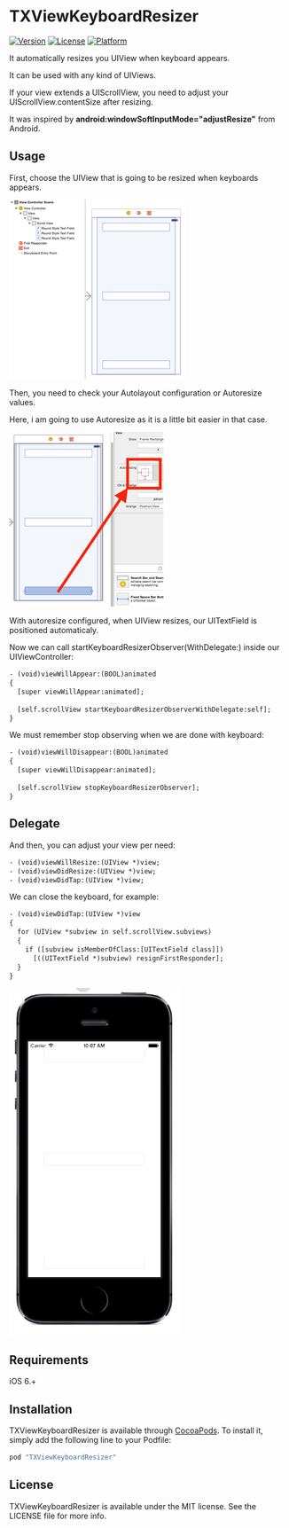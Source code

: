 # TXViewKeyboardResizer

[![Version](https://img.shields.io/cocoapods/v/TXViewKeyboardResizer.svg?style=flat)](http://cocoapods.org/pods/TXViewKeyboardResizer)
[![License](https://img.shields.io/cocoapods/l/TXViewKeyboardResizer.svg?style=flat)](http://cocoapods.org/pods/TXViewKeyboardResizer)
[![Platform](https://img.shields.io/cocoapods/p/TXViewKeyboardResizer.svg?style=flat)](http://cocoapods.org/pods/TXViewKeyboardResizer)

It automatically resizes you UIView when keyboard appears.

It can be used with any kind of UIViews. 

If your view extends a UIScrollView, you need to adjust your UIScrollView.contentSize after resizing.

It was inspired by **android:windowSoftInputMode="adjustResize"** from Android.

## Usage

First, choose the UIView that is going to be resized when keyboards appears.

![Controller](./readme/01.png)

Then, you need to check your Autolayout configuration or Autoresize values.

Here, i am going to use Autoresize as it is a little bit easier in that case.

![Autoresize](./readme/02.png)

With autoresize configured, when UIView resizes, our UITextField is positioned automaticaly.

Now we can call startKeyboardResizerObserver(WithDelegate:) inside our UIViewController:

```
- (void)viewWillAppear:(BOOL)animated
{
  [super viewWillAppear:animated];
  
  [self.scrollView startKeyboardResizerObserverWithDelegate:self];
}
```
We must remember stop observing when we are done with keyboard:

```
- (void)viewWillDisappear:(BOOL)animated
{
  [super viewWillDisappear:animated];
  
  [self.scrollView stopKeyboardResizerObserver];
}
```

## Delegate

And then, you can adjust your view per need:

```
- (void)viewWillResize:(UIView *)view;
- (void)viewDidResize:(UIView *)view;
- (void)viewDidTap:(UIView *)view;
```

We can close the keyboard, for example:

```
- (void)viewDidTap:(UIView *)view
{
  for (UIView *subview in self.scrollView.subviews)
  {
    if ([subview isMemberOfClass:[UITextField class]])
      [((UITextField *)subview) resignFirstResponder];
  }
}
```

![Resize](./readme/01.gif)



## Requirements

iOS 6.+

## Installation

TXViewKeyboardResizer is available through [CocoaPods](http://cocoapods.org). To install
it, simply add the following line to your Podfile:

```ruby
pod "TXViewKeyboardResizer"
```

## License

TXViewKeyboardResizer is available under the MIT license. See the LICENSE file for more info.

